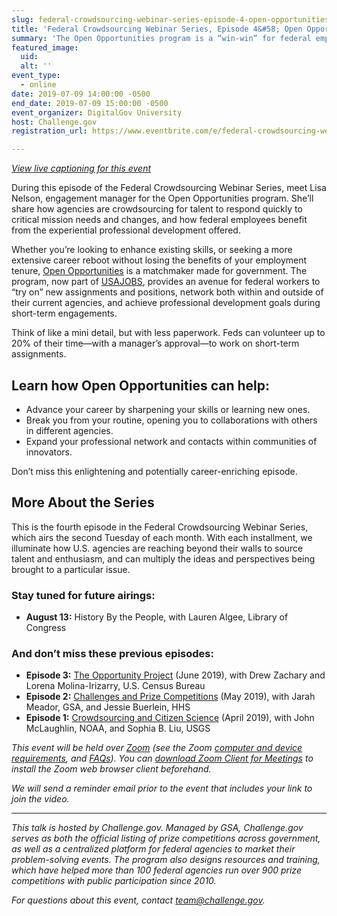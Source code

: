```yaml
---
slug: federal-crowdsourcing-webinar-series-episode-4-open-opportunities
title: 'Federal Crowdsourcing Webinar Series, Episode 4&#58; Open Opportunities'
summary: 'The Open Opportunities program is a “win-win” for federal employees looking to refresh their skills and U&#46;S&#46; agencies seeking talent, energy, and enthusiasm from across a diverse cross-section of the federal workforce&#46;'
featured_image: 
  uid: 
  alt: ''
event_type: 
  - online
date: 2019-07-09 14:00:00 -0500
end_date: 2019-07-09 15:00:00 -0500
event_organizer: DigitalGov University
host: Challenge.gov
registration_url: https://www.eventbrite.com/e/federal-crowdsourcing-webinar-series-episode-4-open-opportunities-registration-59460312395 

---
```


_[View live captioning for this event](https://www.captionedtext.com/client/event.aspx?EventID=3998903&CustomerID=321)_

During this episode of the Federal Crowdsourcing Webinar Series, meet Lisa Nelson, engagement manager for the Open Opportunities program. She’ll share how agencies are crowdsourcing for talent to respond quickly to critical mission needs and changes, and how federal employees benefit from the experiential professional development offered. 

Whether you’re looking to enhance existing skills, or seeking a more extensive career reboot without losing the benefits of your employment tenure, [Open Opportunities](https://openopps.usajobs.gov/) is a matchmaker made for government. The program, now part of [USAJOBS](https://www.usajobs.gov/), provides an avenue for federal workers to “try on” new assignments and positions, network both within and outside of their current agencies, and achieve professional development goals during short-term engagements.  

Think of like a mini detail, but with less paperwork. Feds can volunteer up to 20% of their time—with a manager’s approval—to work on short-term assignments.

## Learn how Open Opportunities can help:

- Advance your career by sharpening your skills or learning new ones. 
- Break you from your routine, opening you to collaborations with others in different agencies. 
- Expand your professional network and contacts within communities of innovators. 
  
Don’t miss this enlightening and potentially career-enriching episode. 

## More About the Series

This is the fourth episode in the Federal Crowdsourcing Webinar Series, which airs the second Tuesday of each month. With each installment, we illuminate how U.S. agencies are reaching beyond their walls to source talent and enthusiasm, and can multiply the ideas and perspectives being brought to a particular issue.

### Stay tuned for future airings: 

- **August 13:** History By the People, with Lauren Algee, Library of Congress  
  
### And don’t miss these previous episodes: 

- **Episode 3:** [The Opportunity Project](https://digital.gov/event/2019/06/11/federal-crowdsourcing-webinar-series-episode-3-opportunity-project/) (June 2019), with Drew Zachary and Lorena Molina-Irizarry, U.S. Census Bureau 
- **Episode 2:** [Challenges and Prize Competitions](https://digital.gov/event/2019/05/14/federal-crowdsourcing-webinar-series-episode-2-challengegov/) (May 2019), with Jarah Meador, GSA, and Jessie Buerlein, HHS 
- **Episode 1:** [Crowdsourcing and Citizen Science](https://digital.gov/event/2019/04/09/federal-crowdsourcing-mobilize-citizen-scientists/) (April 2019), with John McLaughlin, NOAA, and Sophia B. Liu, USGS

_This event will be held over [Zoom](https://www.zoom.us/) (see the Zoom [computer and device requirements](https://support.zoom.us/hc/en-us/articles/201362023-System-Requirements-for-PC-Mac-and-Linux), and [FAQs](https://support.zoom.us/hc/en-us/sections/200277708-Frequently-Asked-Questions)). You can [download Zoom Client for Meetings](https://zoom.us/download#client_4meeting) to install the Zoom web browser client beforehand._ 

_We will send a reminder email prior to the event that includes your link to join the video._ 

---

_This talk is hosted by Challenge.gov. Managed by GSA, Challenge.gov serves as both the official listing of prize competitions across government, as well as a centralized platform for federal agencies to market their problem-solving events. The program also designs resources and training, which have helped more than 100 federal agencies run over 900 prize competitions with public participation since 2010._ 

_For questions about this event, contact [team@challenge.gov](mailto:team@challenge.gov)._ 
